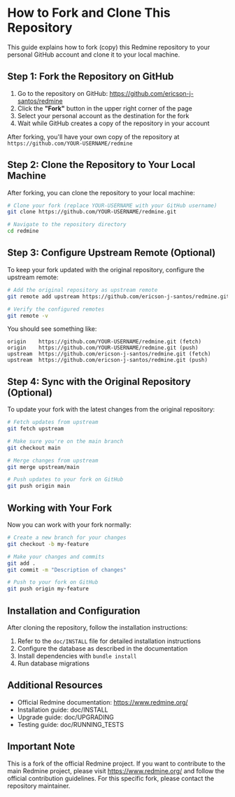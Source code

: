 # How to Fork and Clone This Repository

This guide explains how to fork (copy) this Redmine repository to your personal GitHub account and clone it to your local machine.

## Step 1: Fork the Repository on GitHub

1. Go to the repository on GitHub: https://github.com/ericson-j-santos/redmine
2. Click the **"Fork"** button in the upper right corner of the page
3. Select your personal account as the destination for the fork
4. Wait while GitHub creates a copy of the repository in your account

After forking, you'll have your own copy of the repository at `https://github.com/YOUR-USERNAME/redmine`

## Step 2: Clone the Repository to Your Local Machine

After forking, you can clone the repository to your local machine:

```bash
# Clone your fork (replace YOUR-USERNAME with your GitHub username)
git clone https://github.com/YOUR-USERNAME/redmine.git

# Navigate to the repository directory
cd redmine
```

## Step 3: Configure Upstream Remote (Optional)

To keep your fork updated with the original repository, configure the upstream remote:

```bash
# Add the original repository as upstream remote
git remote add upstream https://github.com/ericson-j-santos/redmine.git

# Verify the configured remotes
git remote -v
```

You should see something like:
```
origin    https://github.com/YOUR-USERNAME/redmine.git (fetch)
origin    https://github.com/YOUR-USERNAME/redmine.git (push)
upstream  https://github.com/ericson-j-santos/redmine.git (fetch)
upstream  https://github.com/ericson-j-santos/redmine.git (push)
```

## Step 4: Sync with the Original Repository (Optional)

To update your fork with the latest changes from the original repository:

```bash
# Fetch updates from upstream
git fetch upstream

# Make sure you're on the main branch
git checkout main

# Merge changes from upstream
git merge upstream/main

# Push updates to your fork on GitHub
git push origin main
```

## Working with Your Fork

Now you can work with your fork normally:

```bash
# Create a new branch for your changes
git checkout -b my-feature

# Make your changes and commits
git add .
git commit -m "Description of changes"

# Push to your fork on GitHub
git push origin my-feature
```

## Installation and Configuration

After cloning the repository, follow the installation instructions:

1. Refer to the `doc/INSTALL` file for detailed installation instructions
2. Configure the database as described in the documentation
3. Install dependencies with `bundle install`
4. Run database migrations

## Additional Resources

- Official Redmine documentation: https://www.redmine.org/
- Installation guide: doc/INSTALL
- Upgrade guide: doc/UPGRADING
- Testing guide: doc/RUNNING_TESTS

## Important Note

This is a fork of the official Redmine project. If you want to contribute to the main Redmine project, please visit https://www.redmine.org/ and follow the official contribution guidelines. For this specific fork, please contact the repository maintainer.
